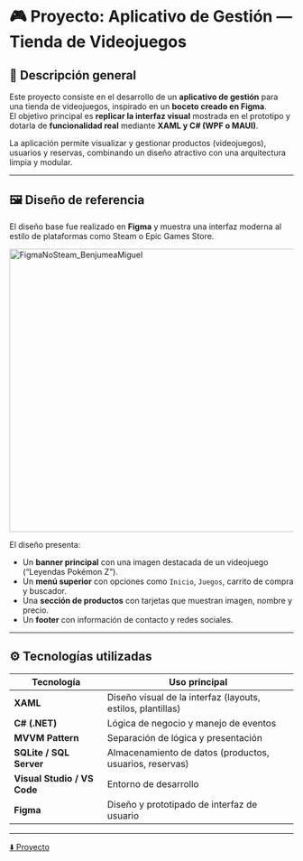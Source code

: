 # 🎮 Proyecto: Aplicativo de Gestión — Tienda de Videojuegos

## 🧩 Descripción general
Este proyecto consiste en el desarrollo de un **aplicativo de gestión** para una tienda de videojuegos, inspirado en un **boceto creado en Figma**.  
El objetivo principal es **replicar la interfaz visual** mostrada en el prototipo y dotarla de **funcionalidad real** mediante **XAML y C# (WPF o MAUI)**.

La aplicación permite visualizar y gestionar productos (videojuegos), usuarios y reservas, combinando un diseño atractivo con una arquitectura limpia y modular.

---

## 🖼️ Diseño de referencia
El diseño base fue realizado en **Figma** y muestra una interfaz moderna al estilo de plataformas como Steam o Epic Games Store.

<img width="659" height="502" alt="FigmaNoSteam_BenjumeaMiguel" src="https://github.com/user-attachments/assets/7502d8db-30c9-485e-8577-440298cf5658" />

El diseño presenta:
- Un **banner principal** con una imagen destacada de un videojuego (“Leyendas Pokémon Z”).
- Un **menú superior** con opciones como `Inicio`, `Juegos`, carrito de compra y buscador.
- Una **sección de productos** con tarjetas que muestran imagen, nombre y precio.
- Un **footer** con información de contacto y redes sociales.

---

## ⚙️ Tecnologías utilizadas

| Tecnología | Uso principal |
|-------------|----------------|
| **XAML** | Diseño visual de la interfaz (layouts, estilos, plantillas) |
| **C# (.NET)** | Lógica de negocio y manejo de eventos |
| **MVVM Pattern** | Separación de lógica y presentación |
| **SQLite / SQL Server** | Almacenamiento de datos (productos, usuarios, reservas) |
| **Visual Studio / VS Code** | Entorno de desarrollo |
| **Figma** | Diseño y prototipado de interfaz de usuario |

---

[⬇️ Proyecto](https://github.com/Benemerito86/2doDAM/blob/main/desarrollo_de_interfaces/mvvc_mpf/WpfAppNoSteam)

